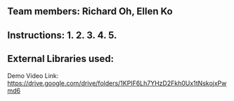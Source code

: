 Team members: Richard Oh, Ellen Ko
---------------------------------------------------------------------------
Instructions:
1.
2.
3.
4.
5.
---------------------------------------------------------------------------
External Libraries used:
---------------------------------------------------------------------------
Demo Video Link:
https://drive.google.com/drive/folders/1KPIF6Lh7YHzD2Fkh0Ux1tNskojxPwmd6
